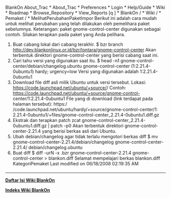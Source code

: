    BlankOn
 About_Trac
    * About_Trac
    * Preferences
    * Login
    * Help/Guide
    * Wiki
    * Roadmap
    * Browse_Repository
    * View_Reports
[q                 ]
    * BlankOn  /
    * Wiki  /
    * Pemaket  /
    * MelihatPerubahanPaketImpor
Berikut ini adalah cara mudah untuk melihat perubahan yang telah dilakukan oleh
pemelihara paket sebelumnya.
Keterangan: paket gnome-control-center digunakan sebagai contoh. Silakan
terapkan pada paket yang Anda pelihara.
   1. Buat cabang lokal dari cabang terakhir.
$ bzr branch http://dev.blankonlinux.or.id/bzr/lontara/gnome-control-center
     Akan terbentuk direktori gnome-control-center yang berisi cabang saat
     ini.
   1. Cari tahu versi yang digunakan saat itu.
$ head -n1 gnome-control-center/debian/changelog.ubuntu
gnome-control-center (1:2.21.4-0ubuntu1) hardy; urgency=low
     Versi yang digunakan adalah 1:2.21.4-0ubuntu1
   1. Download file diff asli milik Ubuntu untuk versi tersebut.
     Lokasi: ​https://code.launchpad.net/ubuntu/+source/<paket>/<versi>
     Contoh: ​https://code.launchpad.net/ubuntu/+source/gnome-control-
     center/1:2.21.4-0ubuntu1
     File yang di download (link terdapat pada halaman tersebut): ​https:/
     /code.launchpad.net/ubuntu/hardy/+source/gnome-control-center/1:
     2.21.4-0ubuntu1/+files/gnome-control-center_2.21.4-0ubuntu1.diff.gz
   1. Ekstrak dan terapkan patch
zcat gnome-control-center_2.21.4-0ubuntu1.diff.gz | patch -p0
     Akan terbentuk direktori gnome-control-center-2.21.4 yang berisi
     berkas asli dari Ubuntu.
   1. Ubah debian/changelog agar tidak terlalu mengotori berkas diff
$ mv gnome-control-center-2.21.4/debian/changelog gnome-control-center-2.21.4/
debian/changelog.ubuntu
   1. Buat diff
$ diff -urN -x .bzr gnome-control-center-2.21.4 gnome-control-center >
blankon.diff
Selamat mempelajari berkas blankon.diff
KategoriPemaket
Last modified on 06/18/2008 02:19:35 AM
#### 
    
 
 
 
 
 
---
[**Daftar Isi Wiki BlankOn**](/DaftarIsi/README.md)
 
[**Indeks Wiki BlankOn**](/Indeks.md)
